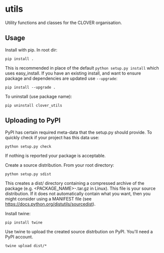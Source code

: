 # utils
Utility functions and classes for the CLOVER organisation.

## Usage

Install with pip. In root dir:

```
pip install .
```

This is recommended in place of the default ```python setup.py install``` which uses easy_install. If you have an existing install, and want to ensure package and dependencies are updated use ```--upgrade```:

```
pip install --upgrade .
```

To uninstall (use package name):

```
pip uninstall clover_utils
```

## Uploading to PyPI

PyPI has certain required meta-data that the setup.py should provide. To quickly check if your project has this data use:

```
python setup.py check
```

If nothing is reported your package is acceptable.

Create a source distribution. From your root directory:

```
python setup.py sdist
```

This creates a dist/ directory containing a compressed archive of the package (e.g. <PACKAGE_NAME>-<VERSION>.tar.gz in Linux). This file is your source distribution. If it does not automatically contain what you want, then you might consider using a MANIFEST file (see https://docs.python.org/distutils/sourcedist).

Install twine:

```
pip install twine
```

Use twine to upload the created source distrbution on PyPI. You'll need a PyPI account.

```
twine upload dist/*
```